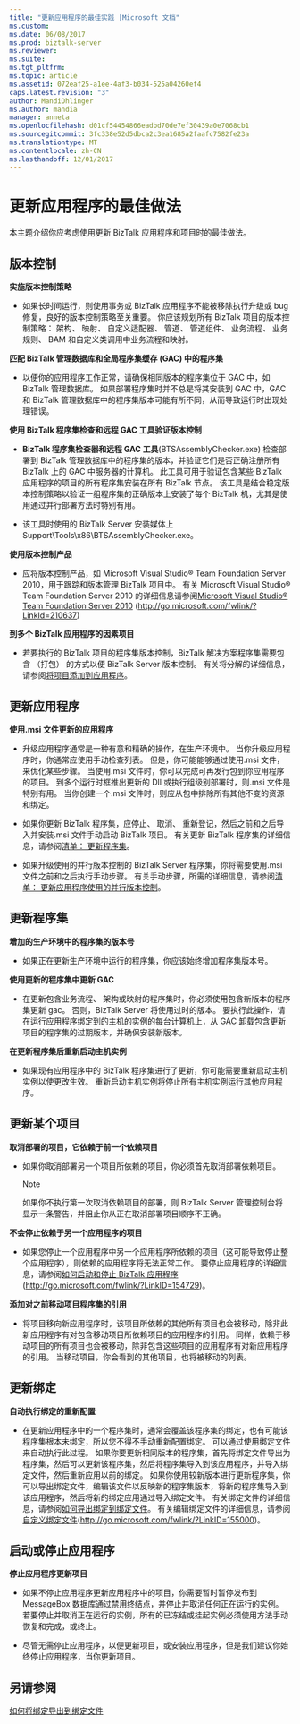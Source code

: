 ```yaml
---
title: "更新应用程序的最佳实践 |Microsoft 文档"
ms.custom: 
ms.date: 06/08/2017
ms.prod: biztalk-server
ms.reviewer: 
ms.suite: 
ms.tgt_pltfrm: 
ms.topic: article
ms.assetid: 072eaf25-a1ee-4af3-b034-525a04260ef4
caps.latest.revision: "3"
author: MandiOhlinger
ms.author: mandia
manager: anneta
ms.openlocfilehash: d01cf54454866eadbd70de7ef30439a0e7068cb1
ms.sourcegitcommit: 3fc338e52d5dbca2c3ea1685a2faafc7582fe23a
ms.translationtype: MT
ms.contentlocale: zh-CN
ms.lasthandoff: 12/01/2017
---
```

# <a name="best-practices-for-updating-applications"></a>更新应用程序的最佳做法
本主题介绍你应考虑使用更新 BizTalk 应用程序和项目时的最佳做法。  
  
## <a name="versioning"></a>版本控制  
 **实施版本控制策略**  
  
-   如果长时间运行，则使用事务或 BizTalk 应用程序不能被移除执行升级或 bug 修复，良好的版本控制策略至关重要。 你应该规划所有 BizTalk 项目的版本控制策略： 架构、 映射、 自定义适配器、 管道、 管道组件、 业务流程、 业务规则、 BAM 和自定义类调用中业务流程和映射。  
  
 **匹配 BizTalk 管理数据库和全局程序集缓存 (GAC) 中的程序集**  
  
-   以便你的应用程序工作正常，请确保相同版本的程序集位于 GAC 中，如 BizTalk 管理数据库。 如果部署程序集时并不总是将其安装到 GAC 中，GAC 和 BizTalk 管理数据库中的程序集版本可能有所不同，从而导致运行时出现处理错误。  
  
 **使用 BizTalk 程序集检查和远程 GAC 工具验证版本控制**  
  
-   **BizTalk 程序集检查器和远程 GAC 工具**(BTSAssemblyChecker.exe) 检查部署到 BizTalk 管理数据库中的程序集的版本，并验证它们是否正确注册所有 BizTalk 上的 GAC 中服务器的计算机。 此工具可用于验证包含某些 BizTalk 应用程序的项目的所有程序集安装在所有 BizTalk 节点。 该工具是结合稳定版本控制策略以验证一组程序集的正确版本上安装了每个 BizTalk 机，尤其是使用通过并行部署方法时特别有用。  
  
-   该工具时使用的 BizTalk Server 安装媒体上 Support\Tools\x86\BTSAssemblyChecker.exe。  
  
 **使用版本控制产品**  
  
-   应将版本控制产品，如 Microsoft Visual Studio® Team Foundation Server 2010，用于跟踪和版本管理 BizTalk 项目中。 有关 Microsoft Visual Studio® Team Foundation Server 2010 的详细信息请参阅[Microsoft Visual Studio® Team Foundation Server 2010](http://go.microsoft.com/fwlink/?LinkId=210637) (http://go.microsoft.com/fwlink/?LinkId=210637)  
  
 **到多个 BizTalk 应用程序的因素项目**  
  
-   若要执行的 BizTalk 项目的程序集版本控制，BizTalk 解决方案程序集需要包含 （打包） 的方式以便 BizTalk Server 版本控制。 有关将分解的详细信息，请参阅[将项目添加到应用程序](../technical-guides/adding-artifacts-to-an-application.md)。  
  
## <a name="updating-an-application"></a>更新应用程序  
 **使用.msi 文件更新的应用程序**  
  
-   升级应用程序通常是一种有意和精确的操作，在生产环境中。 当你升级应用程序时，你通常应使用手动检查列表。 但是，你可能能够通过使用.msi 文件，来优化某些步骤。 当使用.msi 文件时，你可以完成可再发行包到你应用程序的项目。 到多个运行时框推出更新的 Dll 或执行组级别部署时，则.msi 文件是特别有用。 当你创建一个.msi 文件时，则应从包中排除所有其他不变的资源和绑定。  
  
-   如果你更新 BizTalk 程序集，应停止、 取消、 重新登记，然后之前和之后导入并安装.msi 文件手动启动 BizTalk 项目。 有关更新 BizTalk 程序集的详细信息，请参阅[清单： 更新程序集](../technical-guides/checklist-updating-an-assembly.md)。  
  
-   如果升级使用的并行版本控制的 BizTalk Server 程序集，你将需要使用.msi 文件之前和之后执行手动步骤。 有关手动步骤，所需的详细信息，请参阅[清单： 更新应用程序使用的并行版本控制](../technical-guides/checklist-updating-an-application-using-side-by-side-versioning.md)。  
  
## <a name="updating-an-assembly"></a>更新程序集  
 **增加的生产环境中的程序集的版本号**  
  
-   如果正在更新生产环境中运行的程序集，你应该始终增加程序集版本号。  
  
 **使用更新的程序集中更新 GAC**  
  
-   在更新包含业务流程、 架构或映射的程序集时，你必须使用包含新版本的程序集更新 gac。 否则，BizTalk Server 将使用过时的版本。 要执行此操作，请在运行应用程序绑定到的主机的实例的每台计算机上，从 GAC 卸载包含更新项目的程序集的过期版本，并确保安装新版本。  
  
 **在更新程序集后重新启动主机实例**  
  
-   如果现有应用程序中的 BizTalk 程序集进行了更新，你可能需要重新启动主机实例以使更改生效。 重新启动主机实例将停止所有主机实例运行其他应用程序。  
  
## <a name="updating-an-artifact"></a>更新某个项目  
 **取消部署的项目，它依赖于前一个依赖项目**  
  
-   如果你取消部署另一个项目所依赖的项目，你必须首先取消部署依赖项目。  
  
    > [!NOTE]  
    >  如果你不执行第一次取消依赖项目的部署，则 BizTalk Server 管理控制台将显示一条警告，并阻止你从正在取消部署项目顺序不正确。  
  
 **不会停止依赖于另一个应用程序的项目**  
  
-   如果您停止一个应用程序中另一个应用程序所依赖的项目（这可能导致停止整个应用程序），则依赖的应用程序将无法正常工作。 要停止应用程序的详细信息，请参阅[如何启动和停止 BizTalk 应用程序](http://go.microsoft.com/fwlink/?LinkID=154729)(http://go.microsoft.com/fwlink/?LinkID=154729)。  
  
 **添加对之前移动项目程序集的引用**  
  
-   将项目移向新应用程序时，该项目所依赖的其他所有项目也会被移动，除非此新应用程序有对包含移动项目所依赖项目的应用程序的引用。 同样，依赖于移动项目的所有项目也会被移动，除非包含这些项目的应用程序有对新应用程序的引用。 当移动项目，你会看到的其他项目，也将被移动的列表。  
  
## <a name="updating-bindings"></a>更新绑定  
 **自动执行绑定的重新配置**  
  
-   在更新应用程序中的一个程序集时，通常会覆盖该程序集的绑定，也有可能该程序集根本未绑定，所以您不得不手动重新配置绑定。 可以通过使用绑定文件来自动执行此过程。 如果你要更新相同版本的程序集，首先将绑定文件导出为程序集，然后可以更新该程序集，然后将程序集导入到该应用程序，并导入绑定文件，然后重新应用以前的绑定。 如果你使用较新版本进行更新程序集，你可以导出绑定文件，编辑该文件以反映新的程序集版本，将新的程序集导入到该应用程序，然后将新的绑定应用通过导入绑定文件。 有关绑定文件的详细信息，请参阅[如何导出绑定到绑定文件](../technical-guides/how-to-export-bindings-to-a-binding-file.md)。 有关编辑绑定文件的详细信息，请参阅[自定义绑定文件](http://go.microsoft.com/fwlink/?LinkID=155000)(http://go.microsoft.com/fwlink/?LinkID=155000)。  
  
## <a name="starting-or-stopping-an-application"></a>启动或停止应用程序  
 **停止应用程序更新项目**  
  
-   如果不停止应用程序更新应用程序中的项目，你需要暂时暂停发布到 MessageBox 数据库通过禁用终结点，并停止并取消任何正在运行的实例。 若要停止并取消正在运行的实例，所有的已冻结或挂起实例必须使用方法手动恢复和完成，或终止。  
  
-   尽管无需停止应用程序，以便更新项目，或安装应用程序，但是我们建议你始终停止应用程序，当你更新项目。  
  
## <a name="see-also"></a>另请参阅  
 [如何将绑定导出到绑定文件](../technical-guides/how-to-export-bindings-to-a-binding-file.md)
